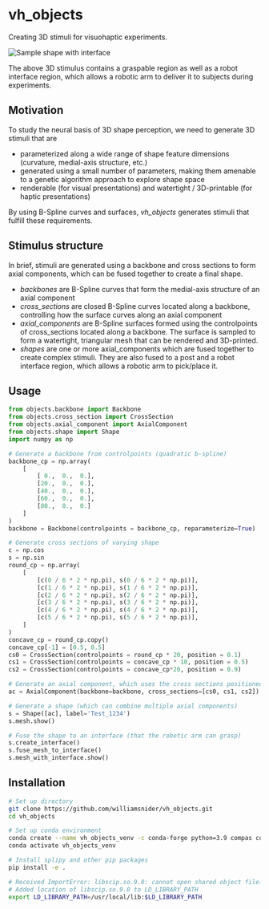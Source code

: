 # vh_objects

Creating 3D stimuli for visuohaptic experiments.

![Sample shape with interface](assets/shape_rotation.gif)

The above 3D stimulus contains a graspable region as well as a robot interface region, which allows a robotic arm to deliver it to subjects during experiments.

## Motivation

To study the neural basis of 3D shape perception, we need to generate 3D stimuli that are

- parameterized along a wide range of shape feature dimensions (curvature, medial-axis structure, etc.)
- generated using a small number of parameters, making them amenable to a genetic algorithm approach to explore shape space
- renderable (for visual presentations) and watertight / 3D-printable (for haptic presentations)

By using B-Spline curves and surfaces, _vh_objects_ generates stimuli that fulfill these requirements.

## Stimulus structure

In brief, stimuli are generated using a backbone and cross sections to form axial components, which can be fused together to create a final shape.

- _backbones_ are B-Spline curves that form the medial-axis structure of an axial component
- _cross_sections_ are closed B-Spline curves located along a backbone, controlling how the surface curves along an axial component
- _axial_components_ are B-Spline surfaces formed using the controlpoints of cross_sections located along a backbone. The surface is sampled to form a watertight, triangular mesh that can be rendered and 3D-printed.
- _shapes_ are one or more axial_components which are fused together to create complex stimuli. They are also fused to a post and a robot interface region, which allows a robotic arm to pick/place it.

## Usage

```python
from objects.backbone import Backbone
from objects.cross_section import CrossSection
from objects.axial_component import AxialComponent
from objects.shape import Shape
import numpy as np

# Generate a backbone from controlpoints (quadratic b-spline)
backbone_cp = np.array(
    [
        [ 0.,  0.,  0.],
        [20.,  0.,  0.],
        [40.,  0.,  0.],
        [60.,  0.,  0.],
        [80.,  0.,  0.]
    ]
)
backbone = Backbone(controlpoints = backbone_cp, reparameterize=True)

# Generate cross sections of varying shape
c = np.cos
s = np.sin
round_cp = np.array(
    [
        [c(0 / 6 * 2 * np.pi), s(0 / 6 * 2 * np.pi)],
        [c(1 / 6 * 2 * np.pi), s(1 / 6 * 2 * np.pi)],
        [c(2 / 6 * 2 * np.pi), s(2 / 6 * 2 * np.pi)],
        [c(3 / 6 * 2 * np.pi), s(3 / 6 * 2 * np.pi)],
        [c(4 / 6 * 2 * np.pi), s(4 / 6 * 2 * np.pi)],
        [c(5 / 6 * 2 * np.pi), s(5 / 6 * 2 * np.pi)],
    ]
)
concave_cp = round_cp.copy()
concave_cp[-1] = [0.5, 0.5]
cs0 = CrossSection(controlpoints = round_cp * 20, position = 0.1)
cs1 = CrossSection(controlpoints = concave_cp * 10, position = 0.5)
cs2 = CrossSection(controlpoints = concave_cp*20, position = 0.9)

# Generate an axial component, which uses the cross sections positioned along the backbone to form a quadratic b-spline surface
ac = AxialComponent(backbone=backbone, cross_sections=[cs0, cs1, cs2])

# Generate a shape (which can combine multiple axial components)
s = Shape([ac], label='Test_1234')
s.mesh.show()

# Fuse the shape to an interface (that the robotic arm can grasp)
s.create_interface()
s.fuse_mesh_to_interface()
s.mesh_with_interface.show()
```

## Installation

```bash
# Set up directory
git clone https://github.com/williamsnider/vh_objects.git
cd vh_objects

# Set up conda environment
conda create --name vh_objects_venv -c conda-forge python=3.9 compas compas_cgal igl shapely trimesh matplotlib ipython pytest
conda activate vh_objects_venv

# Install splipy and other pip packages
pip install -e .

# Received ImportError: libscip.so.9.0: cannot open shared object file: No such file or directory, so installed SCIP from source https://scipopt.org/index.php#download using cmake
# Added location of libscip.so.9.0 to LD_LIBRARY_PATH
export LD_LIBRARY_PATH=/usr/local/lib:$LD_LIBRARY_PATH
```


